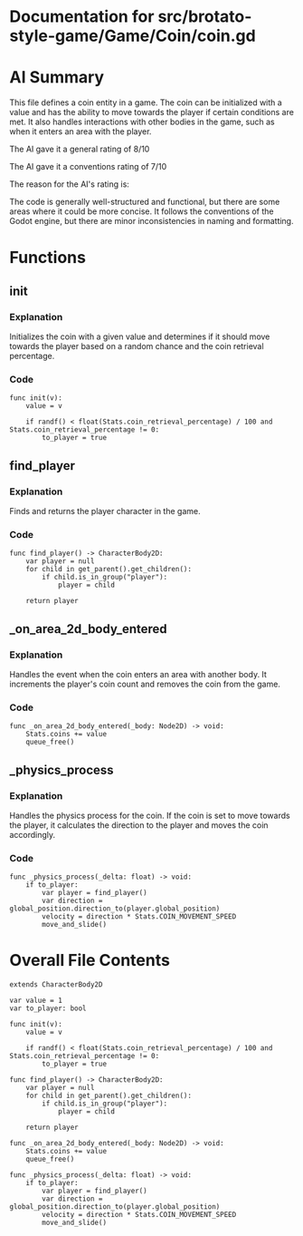 # Documentation for src/brotato-style-game/Game/Coin/coin.gd

# AI Summary
This file defines a coin entity in a game. The coin can be initialized with a value and has the ability to move towards the player if certain conditions are met. It also handles interactions with other bodies in the game, such as when it enters an area with the player.

The AI gave it a general rating of 8/10

The AI gave it a conventions rating of 7/10

The reason for the AI's rating is:

The code is generally well-structured and functional, but there are some areas where it could be more concise. It follows the conventions of the Godot engine, but there are minor inconsistencies in naming and formatting.
# Functions

## init
### Explanation
Initializes the coin with a given value and determines if it should move towards the player based on a random chance and the coin retrieval percentage.
### Code
```gdscript
func init(v):
	value = v
	
	if randf() < float(Stats.coin_retrieval_percentage) / 100 and Stats.coin_retrieval_percentage != 0:
		to_player = true
```

## find_player
### Explanation
Finds and returns the player character in the game.
### Code
```gdscript
func find_player() -> CharacterBody2D:
	var player = null
	for child in get_parent().get_children():
		if child.is_in_group("player"):
			player = child
	
	return player
```

## _on_area_2d_body_entered
### Explanation
Handles the event when the coin enters an area with another body. It increments the player's coin count and removes the coin from the game.
### Code
```gdscript
func _on_area_2d_body_entered(_body: Node2D) -> void:
	Stats.coins += value
	queue_free()
```

## _physics_process
### Explanation
Handles the physics process for the coin. If the coin is set to move towards the player, it calculates the direction to the player and moves the coin accordingly.
### Code
```gdscript
func _physics_process(_delta: float) -> void:
	if to_player:
		var player = find_player()
		var direction = global_position.direction_to(player.global_position)
		velocity = direction * Stats.COIN_MOVEMENT_SPEED
		move_and_slide()
```
# Overall File Contents
```gdscript
extends CharacterBody2D

var value = 1
var to_player: bool

func init(v):
	value = v
	
	if randf() < float(Stats.coin_retrieval_percentage) / 100 and Stats.coin_retrieval_percentage != 0:
		to_player = true

func find_player() -> CharacterBody2D:
	var player = null
	for child in get_parent().get_children():
		if child.is_in_group("player"):
			player = child
	
	return player

func _on_area_2d_body_entered(_body: Node2D) -> void:
	Stats.coins += value
	queue_free()

func _physics_process(_delta: float) -> void:
	if to_player:
		var player = find_player()
		var direction = global_position.direction_to(player.global_position)
		velocity = direction * Stats.COIN_MOVEMENT_SPEED
		move_and_slide()

```
